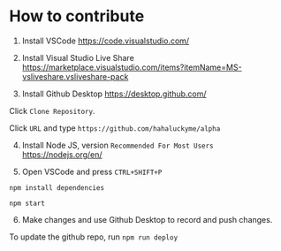 # How to contribute

1. Install VSCode
https://code.visualstudio.com/

2. Install Visual Studio Live Share
https://marketplace.visualstudio.com/items?itemName=MS-vsliveshare.vsliveshare-pack

3. Install Github Desktop https://desktop.github.com/

Click `Clone Repository`.

Click `URL` and type `https://github.com/hahaluckyme/alpha`

4. Install Node JS, version `Recommended For Most Users`
https://nodejs.org/en/

5. Open VSCode and press `CTRL+SHIFT+P`

`npm install dependencies`

`npm start`

6. Make changes and use Github Desktop to record and push changes.

To update the github repo, run
`npm run deploy`
